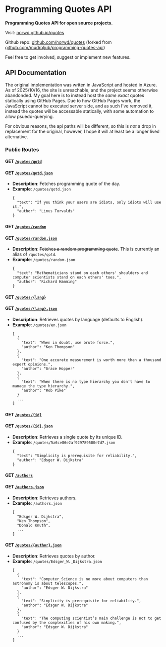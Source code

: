 # Programming Quotes API

**Programming Quotes API for open source projects.**

Visit: [norwd.github.io/quotes](https://norwd.github.io/quotes)

Github repo: [github.com/norwd/quotes](https://github.com/norwd/quotes) (forked from [github.com/mudroljub/programming-quotes-api](https://github.com/mudroljub/programming-quotes-api))

Feel free to get involved, suggest or implement new features.

## API Documentation

The original implementation was writen in JavaScript and hosted in Azure.
As of 2025/10/16, the site is unreachable, and the project seems otherwise abandonded.
My goal here is to instead host the *same exact* quotes statically using GitHub Pages.
Due to how GitHub Pages work, the JavaScript cannot be executed server side,
and as such I've removed it,
instead the quotes will be accessable statically,
with some automation to allow psuedo-querying.

For obvious reasons, the api paths will be different, so this is *not* a drop in replacement for the original,
however, I hope it will at least be a longer lived alternative.

### Public Routes  

#### GET [`/quotes/qotd`](https://norwd.github.io/quotes/qotd)
#### GET [`/quotes/qotd.json`](https://norwd.github.io/quotes/qotd.json)
- **Description**: Fetches programming quote of the day.
- **Example**: `/quotes/qotd.json`
  ```
  {
    "text": "If you think your users are idiots, only idiots will use it.",
    "author": "Linus Torvalds"
  }
  ```

#### GET [`/quotes/random`](https://norwd.github.io/quotes/random)
#### GET [`/quotes/random.json`](https://norwd.github.io/quotes/random.json)
- **Description**: ~~Fetches a random programming quote~~. This is currently an alias of `/quotes/qotd`.
- **Example**: `/quotes/random.json`
  ```
  {
    "text": "Mathematicians stand on each others' shoulders and computer scientists stand on each others' toes.",
    "author": "Richard Hamming"
  }
  ```

#### GET [`/quotes/{lang}`](https://norwd.github.io/quotes/en)
#### GET [`/quotes/{lang}.json`](https://norwd.github.io/quotes/en.json)
- **Description**: Retrieves quotes by language (defaults to English).
- **Example**: `/quotes/en.json`
  ```
  [
    {
      "text": "When in doubt, use brute force.",
      "author": "Ken Thompson"
    },
    {
      "text": "One accurate measurement is worth more than a thousand expert opinions.",
      "author": "Grace Hopper"
    },
    {
      "text": "When there is no type hierarchy you don’t have to manage the type hierarchy.",
      "author": "Rob Pike"
    }
    ...
  ]
  ```

#### GET [`/quotes/{id}`](https://norwd.github.io/quotes/5a6ce86e2af929789500e7d7)
#### GET [`/quotes/{id}.json`](https://norwd.github.io/quotes/5a6ce86e2af929789500e7d7.json)
- **Description**: Retrieves a single quote by its unique ID.
- **Example**: `/quotes/5a6ce86e2af929789500e7d7.json`
  ```
  {
    "text": "Simplicity is prerequisite for reliability.",
    "author": "Edsger W. Dijkstra"
  }
  ```

#### GET [`/authors`](https://norwd.github.io/quotes/authors)
#### GET [`/authors.json`](https://norwd.github.io/quotes/authors.json)
- **Description**: Retrieves authors.
- **Example**: `/authors.json`
  ```
  [
    "Edsger W. Dijkstra",
    "Ken Thompson",
    "Donald Knuth",
    ...
  ]
  ```

#### GET [`/quotes/{author}.json`](https://norwd.github.io/quotes/Edsger_W._Dijkstra.json)
- **Description**: Retrieves quotes by author.
- **Example**: `/quotes/Edsger_W._Dijkstra.json`
  ```
  [
    {
      "text": "Computer Science is no more about computers than astronomy is about telescopes.",
      "author": "Edsger W. Dijkstra"
    },
    {
      "text": "Simplicity is prerequisite for reliability.",
      "author": "Edsger W. Dijkstra"
    },
    {
      "text": "The computing scientist’s main challenge is not to get confused by the complexities of his own making.",
      "author": "Edsger W. Dijkstra"
    }
    ...
  ]
  ```
